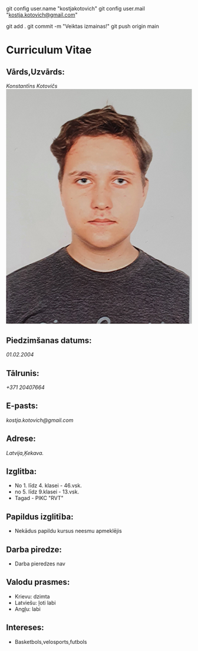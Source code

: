 git config user.name "kostjakotovich"
git config user.mail "kostja.kotovich@gmail.com"

git add .
git commit -m "Veiktas izmainas!"
git push origin main

# Curriculum Vitae

## Vārds,Uzvārds:
_Konstantīns Kotovičs_![My picture](https://github.com/kostjakotovich/Mans-CV/blob/main/forCV.jpg)
## Piedzimšanas datums:
_01.02.2004_
## Tālrunis:
_+371 20407664_
## E-pasts:
_kostja.kotovich@gmail.com_
## Adrese:
_Latvija,Ķekava._

## Izglitba:
* No 1. līdz 4. klasei - 46.vsk.
* no 5. līdz 9.klasei - 13.vsk.
* Tagad - PIKC "RVT"

## Papildus izglitība:
* Nekādus papildu kursus neesmu apmeklējis

## Darba piredze:
* Darba pieredzes nav

## Valodu prasmes:
* Krievu: dzimta
* Latviešu: ļoti labi
* Angļu: labi

## Intereses:
* Basketbols,velosports,futbols